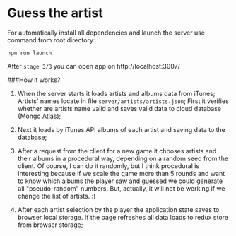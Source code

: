 # Guess the artist 

For automatically install all dependencies and launch the server use command from root directory:

`npm run launch`

After `stage 3/3` you can open app on http://localhost:3007/

###How it works?

1. When the server starts it loads artists and albums data from iTunes; Artists' names locate in file `server/artists/artists.json`; First it verifies whether are artists name valid and saves valid data to cloud database (Mongo Atlas);

2. Next it loads by iTunes API albums of each artist and saving data to the database;

3. After a request from the client for a new game it chooses artists and their albums in a procedural way, depending on a random seed from the client. Of course, I can do it randomly, but I think procedural is interesting
   because if we scale the game more than 5 rounds and want to know which albums the player saw and guessed we could generate all "pseudo-random" numbers. But, actually, it will not be working if we change the list of artists. :)
4. After each artist selection by the player the application state saves to browser local storage. If the page refreshes all data loads to redux store from browser storage;
